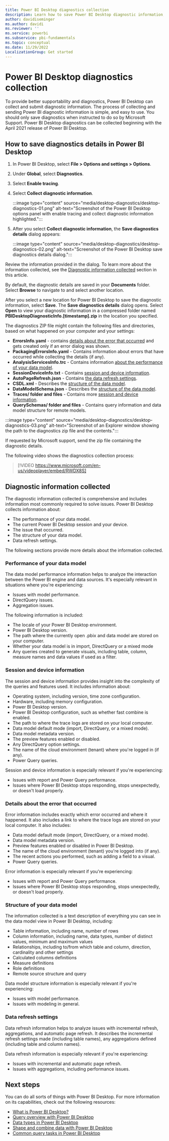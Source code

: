 ```yaml
---
title: Power BI Desktop diagnostics collection
description: Learn how to save Power BI Desktop diagnostic information, and then submit to Microsoft Support.
author: davidiseminger
ms.author: davidi
ms.reviewer: ''
ms.service: powerbi
ms.subservice: pbi-fundamentals
ms.topic: conceptual
ms.date: 11/29/2022
LocalizationGroup: Get started
---
```

# Power BI Desktop diagnostics collection

To provide better supportability and diagnostics, Power BI Desktop can collect and submit diagnostic information. The process of collecting and sending Power BI diagnostic information is simple, and easy to use. You should only save diagnostics when instructed to do so by Microsoft Support. Power BI Desktop diagnostics can be collected beginning with the April 2021 release of Power BI Desktop.

## How to save diagnostics details in Power BI Desktop

1. In Power BI Desktop, select **File > Options and settings > Options**.
2. Under **Global**, select **Diagnostics**.
3. Select **Enable tracing**.
4. Select **Collect diagnostic information**.

    :::image type="content" source="media/desktop-diagnostics/desktop-diagnostics-01.png" alt-text="Screenshot of the Power BI Desktop options panel with enable tracing and collect diagnostic information highlighted.":::

5. After you select **Collect diagnostic information**, the **Save diagnostics details** dialog appears:

    :::image type="content" source="media/desktop-diagnostics/desktop-diagnostics-02.png" alt-text="Screenshot of the Power BI Desktop save diagnostics details dialog.":::

Review the information provided in the dialog. To learn more about the information collected, see the [Diagnostic information collected](#diagnostic-information-collected) section in this article.

By default, the diagnostic details are saved in your **Documents** folder. Select **Browse** to navigate to and select another location.

After you select a new location for Power BI Desktop to save the diagnostic information, select **Save**. The **Save diagnostics details** dialog opens. Select **Open** to view your diagnostic information in a compressed folder named **PBIDesktopDiagnosticInfo.[timestamp].zip** in the location you specified.

The diagnostics ZIP file might contain the following files and directories, based on what happened on your computer and your settings:

- **ErrorsInfo.yaml** - contains [details about the error that occurred](#details-about-the-error-that-occurred) and gets created only if an error dialog was shown.
- **PackagingErrorsInfo.yaml** - Contains information about errors that have occurred while collecting the details (if any).
- **AnalysisServicesInfo.trc** - Contains information [about the performance of your data model](#performance-of-your-data-model).
- **SessionDeviceInfo.txt** - Contains [session and device information](#session-and-device-information).
- **AutoPageRefresh.json** - Contains [the data refresh settings](#data-refresh-settings).
- **CSDL.xml** - Describes the [structure of the data model](#structure-of-your-data-model).
- **DataModelSchema.json** - Describes the [structure of the data model](#structure-of-your-data-model).
- **Traces/ folder and files** - Contains more [session and device information](#session-and-device-information).
- **QuerySchemas/ folder and files** - Contains query information and data model structure for remote models.

:::image type="content" source="media/desktop-diagnostics/desktop-diagnostics-03.png" alt-text="Screenshot of an Explorer window showing the path to the diagnostics zip file and the contents.":::

If requested by Microsoft support, send the zip file containing the diagnostic details.

The following video shows the diagnostics collection process:

> [!VIDEO https://www.microsoft.com/en-us/videoplayer/embed/RWDX8S]

## Diagnostic information collected

The diagnostic information collected is comprehensive and includes information most commonly required to solve issues. Power BI Desktop collects information about:

- The performance of your data model.
- The current Power BI Desktop session and your device.
- The issue that occurred.
- The structure of your data model.
- Data refresh settings.

The following sections provide more details about the information collected.

### Performance of your data model

The data model performance information helps to analyze the interaction between the Power BI engine and data sources. It's especially relevant in situations where you're experiencing:

- Issues with model performance.
- DirectQuery issues.
- Aggregation issues.

The following information is included:

- The locale of your Power BI Desktop environment.
- Power BI Desktop version.
- The path where the currently open .pbix and data model are stored on your computer.
- Whether your data model is in import, DirectQuery or a mixed mode
- Any queries created to generate visuals, including table, column, measure names and data values if used as a filter.

### Session and device information

The session and device information provides insight into the complexity of the queries and features used. It includes information about:

- Operating system, including version, time zone configuration.
- Hardware, including memory configuration.
- Power BI Desktop version.
- Power BI Desktop configuration, such as whether fast combine is enabled.
- The path to where the trace logs are stored on your local computer.
- Data model default mode (import, DirectQuery, or a mixed mode).
- Data model metadata version.
- The preview features enabled or disabled.
- Any DirectQuery option settings.
- The name of the cloud environment (tenant) where you're logged in (if any).
- Power Query queries.

Session and device information is especially relevant if you're experiencing:

- Issues with report and Power Query performance.
- Issues where Power BI Desktop stops responding, stops unexpectedly, or doesn't load properly.

### Details about the error that occurred

Error information includes exactly which error occurred and where it happened. It also includes a link to where the trace logs are stored on your local computer. It also includes:

- Data model default mode (import, DirectQuery, or a mixed mode).
- Data model metadata version.
- Preview features enabled or disabled in Power BI Desktop.
- The name of the cloud environment (tenant) you're logged into (if any).
- The recent actions you performed, such as adding a field to a visual.
- Power Query queries.

Error information is especially relevant if you're experiencing:

- Issues with report and Power Query performance.
- Issues where Power BI Desktop stops responding, stops unexpectedly, or doesn't load properly.

### Structure of your data model

The information collected is a text description of everything you can see in the data model view in Power BI Desktop, including:

- Table information, including name, number of rows
- Column information, including name, data types, number of distinct values, minimum and maximum values
- Relationships, including to/from which table and column, direction, cardinality and other settings
- Calculated columns definitions
- Measure definitions
- Role definitions
- Remote source structure and query

Data model structure information is especially relevant if you're experiencing:

- Issues with model performance.
- Issues with modeling in general.

### Data refresh settings

Data refresh information helps to analyze issues with incremental refresh, aggregations, and automatic page refresh. It describes the incremental refresh settings made (including table names), any aggregations defined (including table and column names).

Data refresh information is especially relevant if you're experiencing:

- Issues with incremental and automatic page refresh.
- Issues with aggregations, including performance issues.

## Next steps

You can do all sorts of things with Power BI Desktop. For more information on its capabilities, check out the following resources:

- [What is Power BI Desktop?](../fundamentals/desktop-what-is-desktop.md)
- [Query overview with Power BI Desktop](../transform-model/desktop-query-overview.md)
- [Data types in Power BI Desktop](../connect-data/desktop-data-types.md)
- [Shape and combine data with Power BI Desktop](../connect-data/desktop-shape-and-combine-data.md)
- [Common query tasks in Power BI Desktop](../transform-model/desktop-common-query-tasks.md)
